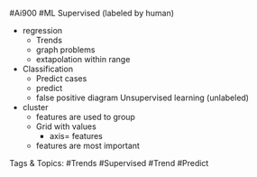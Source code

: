  #Ai900 #ML Supervised
  (labeled by human)
  - regression
    - Trends
    - graph problems
    - extapolation within range
  - Classification
    - Predict cases
    - predict
    - false positive  diagram
 Unsupervised learning
  (unlabeled)
  - cluster
    - features are used to group
    - Grid with values
      - axis= features
    - features are most important

   Tags & Topics:
   #Trends
   #Supervised
   #Trend
   #Predict